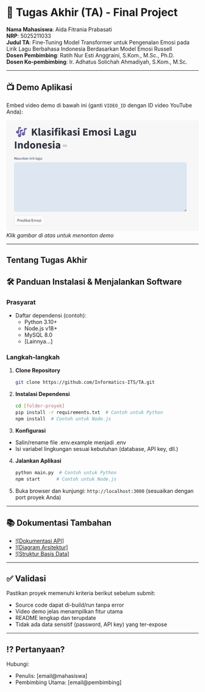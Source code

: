 # 🏁 Tugas Akhir (TA) - Final Project

**Nama Mahasiswa**: Aida Fitrania Prabasati  
**NRP**: 5025211033  
**Judul TA**: Fine-Tuning Model Transformer untuk Pengenalan Emosi pada Lirik Lagu Berbahasa Indonesia Berdasarkan Model Emosi Russell  
**Dosen Pembimbing**: Ratih Nur Esti Anggraini, S.Kom., M.Sc., Ph.D.  
**Dosen Ko-pembimbing**: Ir. Adhatus Solichah Ahmadiyah, S.Kom., M.Sc.

---

## 📺 Demo Aplikasi  
Embed video demo di bawah ini (ganti `VIDEO_ID` dengan ID video YouTube Anda):  

[![Demo Aplikasi](https://github.com/Informatics-ITS/ta-aidafitraniaa/blob/main/tampilan%20sistem.png)](https://www.youtube.com/watch?v=seicLEdF4MU)  
*Klik gambar di atas untuk menonton demo*

---

## Tentang Tugas Akhir


## 🛠 Panduan Instalasi & Menjalankan Software  

### Prasyarat  
- Daftar dependensi (contoh):
  - Python 3.10+
  - Node.js v18+
  - MySQL 8.0
  - [Lainnya...]

### Langkah-langkah  
1. **Clone Repository**  
   ```bash
   git clone https://github.com/Informatics-ITS/TA.git
   ```
2. **Instalasi Dependensi**
   ```bash
   cd [folder-proyek]
   pip install -r requirements.txt  # Contoh untuk Python
   npm install  # Contoh untuk Node.js
   ```
3. **Konfigurasi**
- Salin/rename file .env.example menjadi .env
- Isi variabel lingkungan sesuai kebutuhan (database, API key, dll.)
4. **Jalankan Aplikasi**
   ```bash
   python main.py  # Contoh untuk Python
   npm start      # Contoh untuk Node.js
   ```
5. Buka browser dan kunjungi: `http://localhost:3000` (sesuaikan dengan port proyek Anda)

---

## 📚 Dokumentasi Tambahan

- [![Dokumentasi API]](docs/api.md)
- [![Diagram Arsitektur]](docs/architecture.png)
- [![Struktur Basis Data]](docs/database_schema.sql)

---

## ✅ Validasi

Pastikan proyek memenuhi kriteria berikut sebelum submit:
- Source code dapat di-build/run tanpa error
- Video demo jelas menampilkan fitur utama
- README lengkap dan terupdate
- Tidak ada data sensitif (password, API key) yang ter-expose

---

## ⁉️ Pertanyaan?

Hubungi:
- Penulis: [email@mahasiswa]
- Pembimbing Utama: [email@pembimbing]
